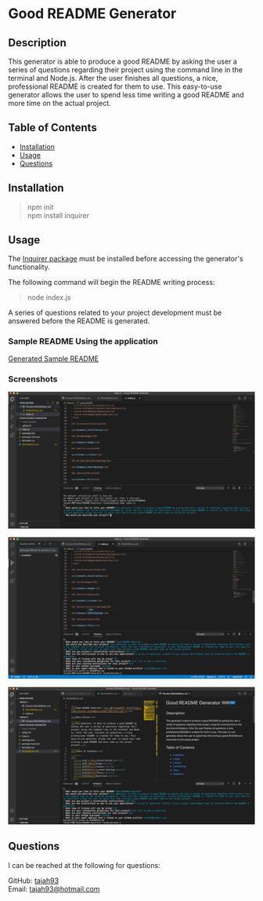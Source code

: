 # Good README Generator

## Description ##

This generator is able to produce a good README by asking the user a series of questions regarding their project using the command line in the terminal and Node.js. After the user finishes all questions, a nice, professional README is created for them to use. This easy-to-use generator allows the user to spend less time writing a good README and more time on the actual project. 

## Table of Contents ##

* [Installation](#Installation)
* [Usage](#Usage)
* [Questions](#Questions)

## Installation ##

> npm init\
> npm install inquirer

## Usage ##

The [Inquirer package](https://www.npmjs.com/package/inquirer) must be installed before accessing the generator's functionality. 

The following command will begin the README writing process:

> node index.js 

A series of questions related to your project development must be answered before the README is generated. 

### Sample README Using the application ###

[Generated Sample README](https://github.com/tajah93/Good-README-Generator/blob/master/READMEGen.md)

### Screenshots ###

![Generator Prompts](https://github.com/tajah93/Good-README-Generator/blob/master/GenPrompts.png)

![Prompts and Generating Process](https://github.com/tajah93/Good-README-Generator/blob/master/GEN.png)

![README Created](https://github.com/tajah93/Good-README-Generator/blob/master/GENREADME.png)


## Questions ##

I can be reached at the following for questions:

GitHub: [tajah93](https://github.com/tajah93)\
Email: tajah93@hotmail.com
